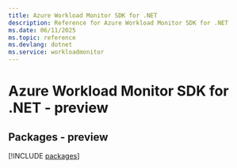 ```yaml
---
title: Azure Workload Monitor SDK for .NET
description: Reference for Azure Workload Monitor SDK for .NET
ms.date: 06/11/2025
ms.topic: reference
ms.devlang: dotnet
ms.service: workloadmonitor
---
```

# Azure Workload Monitor SDK for .NET - preview
## Packages - preview
[!INCLUDE [packages](workload-monitor-index.md)]